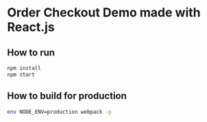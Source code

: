Order Checkout Demo made with React.js
==========================================

## How to run

```sh
npm install
npm start
```

## How to build for production

```sh
env NODE_ENV=production webpack -p
```
